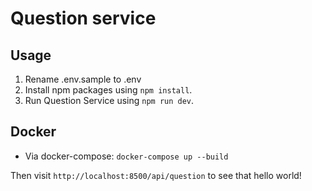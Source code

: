 # Question service

## Usage
1. Rename .env.sample to .env
2. Install npm packages using `npm install`.
3. Run Question Service using `npm run dev`.

## Docker
- Via docker-compose: `docker-compose up --build`

Then visit `http://localhost:8500/api/question` to see that hello world!
